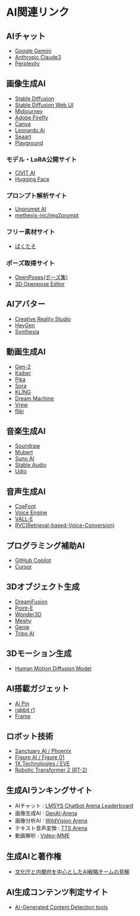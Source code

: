 # AI関連リンク

## AIチャット

- [Google Gemini](https://gemini.google.com/)
- [Anthropic Claude3](https://claude.ai/)
- [Perplexity](https://perplexity.ai/)

## 画像生成AI

- [Stable Diffusion](https://ja.stability.ai/stable-diffusion)
- [Stable Diffusion Web UI](https://github.com/AUTOMATIC1111/stable-diffusion-webui)
- [Midjourney](https://www.midjourney.com/home/)
- [Adobe Firefly](https://www.adobe.com/jp/sensei/generative-ai/firefly.html)
- [Canva](https://www.canva.com/ja_jp/)
- [Leonardo.Ai](https://leonardo.ai/)
- [Seaart](https://www.seaart.ai/)
- [Playground](https://playground.com/)

### モデル・LoRA公開サイト

- [CIVIT AI](https://civitai.com/)
- [Hugging Face](https://huggingface.co/)

### プロンプト解析サイト

- [Unprompt AI](https://unprompt.ai/)
- [methexis-inc/img2prompt](https://replicate.com/methexis-inc/img2prompt)

### フリー素材サイト

- [ぱくたそ](https://www.pakutaso.com/)

### ポーズ取得サイト

- [OpenPoses\(ポーズ集\)](https://openposes.com/)
- [3D Openpose Editor](https://zhuyu1997.github.io/open-pose-editor/)

## AIアバター

- [Creative Reality Studio](https://www.d-id.com/creative-reality-studio/)
- [HeyGen](https://www.heygen.com/)
- [Synthesia](https://www.synthesia.io/)

## 動画生成AI

- [Gen-2](https://research.runwayml.com/gen2)
- [Kaiber](https://kaiber.ai/)
- [Pika](https://pika.art/)
- [Sora](https://openai.com/sora)
- [KLING](https://kling.kuaishou.com/en)
- [Dream Machine](https://lumalabs.ai/dream-machine)
- [Vrew](https://vrew.voyagerx.com/ja/)
- [fliki](https://fliki.ai/)

## 音楽生成AI

- [Soundraw](https://soundraw.io/ja)
- [Mubert](https://mubert.com/)
- [Suno AI](https://www.suno.ai/)
- [Stable Audio](https://www.stableaudio.com/)
- [Udio](https://www.udio.com/)

## 音声生成AI

- [CoeFont](https://coefont.cloud/)
- [Voice Engine](https://voicengine.ai/)
- [VALL-E](https://www.microsoft.com/en-us/research/project/vall-e-x/)
- [RVC(Retrieval-based-Voice-Conversion)](https://github.com/RVC-Project/Retrieval-based-Voice-Conversion-WebUI)

## プログラミング補助AI

- [GitHub Copilot](https://github.com/features/copilot)
- [Cursor](https://cursor.sh/)

## 3Dオブジェクト生成

- [DreamFusion](https://dreamfusion3d.github.io/)
- [Point-E](https://github.com/openai/point-e)
- [Wonder3D](https://github.com/xxlong0/Wonder3D/)
- [Meshy](https://www.meshy.ai/)
- [Genie](https://lumalabs.ai/genie)
- [Tripo AI](https://www.tripo3d.ai)

## 3Dモーション生成

- [Human Motion Diffusion Model](https://guytevet.github.io/mdm-page/)

## AI搭載ガジェット

- [Ai Pin](https://humane.com/aipin)
- [rabbit r1](https://www.rabbit.tech/)
- [Frame](https://brilliant.xyz/)

## ロボット技術

- [Sanctuary AI / Phoenix](https://sanctuary.ai/resources/news/sanctuary-ai-unveils-the-next-generation-of-ai-robotics/)
- [Figure AI / Figure 01](https://www.figure.ai/)
- [1X Technologies / EVE](https://www.1x.tech/androids/eve)
- [Robotic Transformer 2 (RT-2)](https://deepmind.google/discover/blog/rt-2-new-model-translates-vision-and-language-into-action/)

## 生成AIランキングサイト

- AIチャット : [LMSYS Chatbot Arena Leaderboard](https://huggingface.co/spaces/lmsys/chatbot-arena-leaderboard)
- 画像生成AI : [GenAI-Arena](https://huggingface.co/spaces/TIGER-Lab/GenAI-Arena)
- 画像分析AI : [WildVision Arena](https://huggingface.co/spaces/WildVision/vision-arena)
- テキスト音声変換 : [TTS Arena](https://huggingface.co/spaces/TTS-AGI/TTS-Arena)
- 動画解析 : [Video-MME](https://video-mme.github.io/home_page.html#leaderboard)

## 生成AIと著作権

- [文化庁と内閣府を中心としたAI戦略チームの見解](https://www8.cao.go.jp/cstp/ai/ai_team/3kai/shiryo.pdf)

## AI生成コンテンツ判定サイト

- [AI-Generated Content Detection tools](https://hivemoderation.com/ai-generated-content-detection
)
